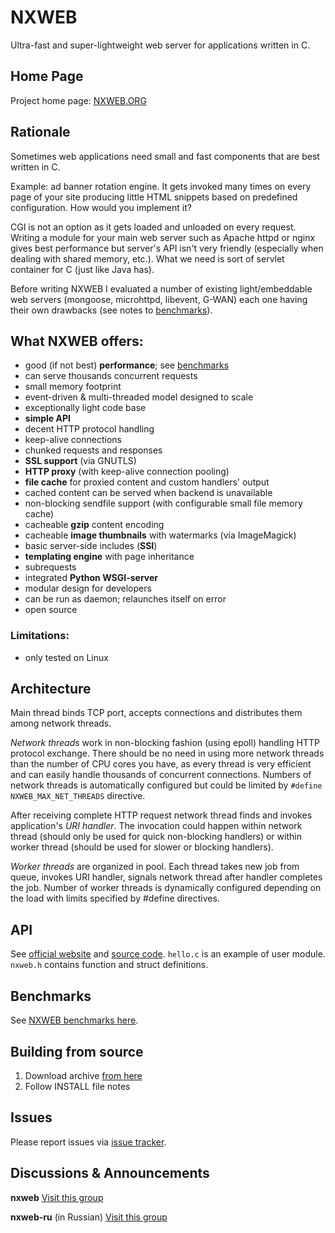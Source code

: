 # NXWEB

Ultra-fast and super-lightweight web server for applications written in C.

## Home Page

Project home page: [NXWEB.ORG](http://nxweb.org)

## Rationale

Sometimes web applications need small and fast components that are best written in C.

Example: ad banner rotation engine. It gets invoked many times on every page of your site producing little HTML snippets based on predefined configuration. How would you implement it?

CGI is not an option as it gets loaded and unloaded on every request. Writing a module for your main web server such as Apache httpd or nginx gives best performance but server's API isn't very friendly (especially when dealing with shared memory, etc.). What we need is sort of servlet container for C (just like Java has).

Before writing NXWEB I evaluated a number of existing light/embeddable web servers (mongoose, microhttpd, libevent, G-WAN) each one having their own drawbacks (see notes to [benchmarks](benchmarks.md)).

## What NXWEB offers:

* good (if not best) **performance**; see [benchmarks](benchmarks.md)
* can serve thousands concurrent requests
* small memory footprint
* event-driven & multi-threaded model designed to scale
* exceptionally light code base
* **simple API**
* decent HTTP protocol handling
* keep-alive connections
* chunked requests and responses
* **SSL support** (via GNUTLS)
* **HTTP proxy** (with keep-alive connection pooling)
* **file cache** for proxied content and custom handlers' output
* cached content can be served when backend is unavailable
* non-blocking sendfile support (with configurable small file memory cache)
* cacheable **gzip** content encoding
* cacheable **image thumbnails** with watermarks (via ImageMagick)
* basic server-side includes (**SSI**)
* **templating engine** with page inheritance
* subrequests
* integrated **Python WSGI-server**
* modular design for developers
* can be run as daemon; relaunches itself on error
* open source

### Limitations:

* only tested on Linux

## Architecture

Main thread binds TCP port, accepts connections and distributes them among network threads.

*Network threads* work in non-blocking fashion (using epoll) handling HTTP protocol exchange. There should be no need in using more network threads than the number of CPU cores you have, as every thread is very efficient and can easily handle thousands of concurrent connections. Numbers of network threads is automatically configured but could be limited by `#define NXWEB_MAX_NET_THREADS` directive.

After receiving complete HTTP request network thread finds and invokes application's *URI handler*. The invocation could happen within network thread (should only be used for quick non-blocking handlers) or within worker thread (should be used for slower or blocking handlers).

*Worker threads* are organized in pool. Each thread takes new job from queue, invokes URI handler, signals network thread after handler completes the job. Number of worker threads is dynamically configured depending on the load with limits specified by #define directives.


## API

See [official website](http://nxweb.org) and [source code](https://github.com/yarosla/nxweb). `hello.c` is an example of user module. `nxweb.h` contains function and struct definitions.

## Benchmarks

See [NXWEB benchmarks here](benchmarks.md).

## Building from source

1. Download archive [from here](https://github.com/yarosla/nxweb/releases)
2. Follow INSTALL file notes

## Issues

Please report issues via [issue tracker](https://github.com/yarosla/nxweb/issues).

## Discussions & Announcements

**nxweb**
[Visit this group](http://groups.google.com/group/nxweb?hl=en)

**nxweb-ru** (in Russian)
[Visit this group](http://groups.google.com/group/nxweb-ru?hl=ru)
